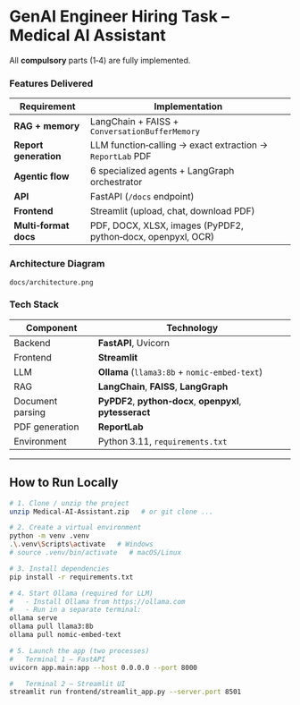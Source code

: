 
# GenAI Engineer Hiring Task – Medical AI Assistant

All **compulsory** parts (1‑4) are fully implemented.

### Features Delivered
| Requirement | Implementation |
|-------------|----------------|
| **RAG + memory** | LangChain + FAISS + `ConversationBufferMemory` |
| **Report generation** | LLM function‑calling → exact extraction → `ReportLab` PDF |
| **Agentic flow** | 6 specialized agents + LangGraph orchestrator |
| **API** | FastAPI (`/docs` endpoint) |
| **Frontend** | Streamlit (upload, chat, download PDF) |
| **Multi‑format docs** | PDF, DOCX, XLSX, images (PyPDF2, python‑docx, openpyxl, OCR) |

### Architecture Diagram
`docs/architecture.png`

### Tech Stack
| Component | Technology |
|-----------|------------|
| Backend | **FastAPI**, Uvicorn |
| Frontend | **Streamlit** |
| LLM | **Ollama** (`llama3:8b` + `nomic‑embed‑text`) |
| RAG | **LangChain**, **FAISS**, **LangGraph** |
| Document parsing | **PyPDF2**, **python‑docx**, **openpyxl**, **pytesseract** |
| PDF generation | **ReportLab** |
| Environment | Python 3.11, `requirements.txt` |

---

## How to Run Locally

```bash
# 1. Clone / unzip the project
unzip Medical-AI-Assistant.zip   # or git clone ...

# 2. Create a virtual environment
python -m venv .venv
.\.venv\Scripts\activate   # Windows
# source .venv/bin/activate   # macOS/Linux

# 3. Install dependencies
pip install -r requirements.txt

# 4. Start Ollama (required for LLM)
#   - Install Ollama from https://ollama.com
#   - Run in a separate terminal:
ollama serve
ollama pull llama3:8b
ollama pull nomic-embed-text

# 5. Launch the app (two processes)
#   Terminal 1 – FastAPI
uvicorn app.main:app --host 0.0.0.0 --port 8000

#   Terminal 2 – Streamlit UI
streamlit run frontend/streamlit_app.py --server.port 8501